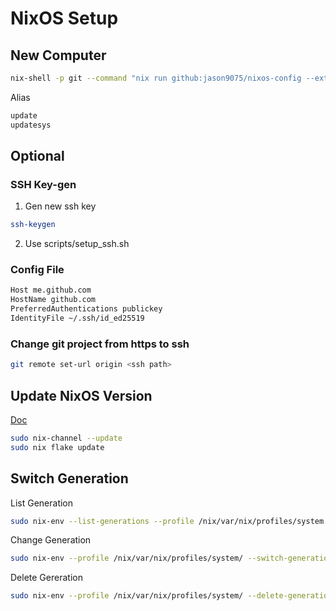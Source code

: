 # NixOS Setup

## New Computer

```bash
nix-shell -p git --command "nix run github:jason9075/nixos-config --extra-experimental-features nix-command --extra-experimental-features flakes"
```

Alias

```bash
update
updatesys
```

## Optional

### SSH Key-gen

1. Gen new ssh key

```bash
ssh-keygen
```

2. Use scripts/setup_ssh.sh

### Config File

```bash
Host me.github.com
HostName github.com
PreferredAuthentications publickey
IdentityFile ~/.ssh/id_ed25519
```

### Change git project from https to ssh

```bash
git remote set-url origin <ssh path>
```

## Update NixOS Version

[Doc](https://nixos.org/manual/nixos/stable/index.html#sec-upgrading)

```bash
sudo nix-channel --update
sudo nix flake update
```

## Switch Generation

List Generation

```bash
sudo nix-env --list-generations --profile /nix/var/nix/profiles/system
```

Change Generation

```bash
sudo nix-env --profile /nix/var/nix/profiles/system/ --switch-generation <number>
```

Delete Gereration

```bash
sudo nix-env --profile /nix/var/nix/profiles/system/ --delete-generations <number>
```
